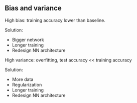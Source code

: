## Bias and variance

High bias: training accuracy lower than baseline.

Solution:
* Bigger network
* Longer training
* Redesign NN architecture

High variance: overfitting, test accuracy << training accuracy

Solution:
* More data
* Regularization
* Longer training
* Redesign NN architecture
